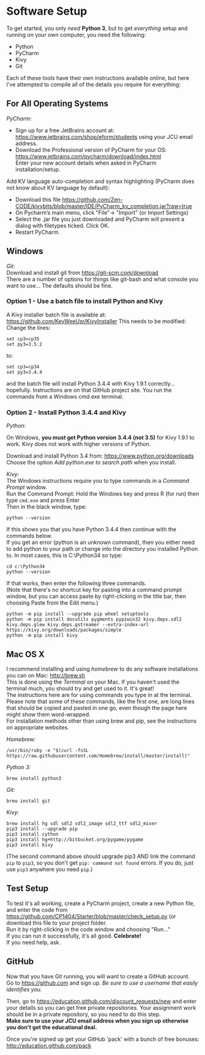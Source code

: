 Software Setup
==============

To get started, you only _need_ **Python 3**, but to get _everything_ setup and running on your own computer, you need the following:
* Python
* PyCharm
* Kivy
* Git

Each of these tools have their own instructions available online, but here I've attempted to compile all of the details you require for everything:

For All Operating Systems
-------------------------
*PyCharm:*  
* Sign up for a free JetBrains account at: https://www.jetbrains.com/shop/eform/students using your JCU email address.
* Download the Professional version of PyCharm for your OS: https://www.jetbrains.com/pycharm/download/index.html  
Enter your new account details when asked in PyCharm installation/setup.

Add KV language auto-completion and syntax highlighting (PyCharm does not know about KV language by default):
* Download this file https://github.com/Zen-CODE/kivybits/blob/master/IDE/PyCharm_kv_completion.jar?raw=true
* On Pycharm’s main menu, click "File"-> "Import" (or Import Settings)
* Select the .jar file you just downloaded and PyCharm will present a dialog with filetypes ticked. Click OK.
* Restart PyCharm.

Windows
-------
*Git*:  
Download and install git from https://git-scm.com/download  
There are a number of options for things like git-bash and what console you want to use... The defaults should be fine.

### Option 1 - Use a batch file to install Python and Kivy

A Kivy installer batch file is available at: https://github.com/KeyWeeUsr/KivyInstaller 
This needs to be modified: Change the lines: 

    set cp3=cp35
    set py3=3.5.2

to:

    set cp3=cp34
    set py3=3.4.4

and the batch file will install Python 3.4.4 with Kivy 1.9.1 correctly... hopefully. Instructions are on that GitHub project site. You run the commands from a Windows cmd.exe terminal.

### Option 2 - Install Python 3.4.4 and Kivy

*Python:*  

On Windows, **you must get Python version 3.4.4 (not 3.5)** for Kivy 1.9.1 to work. Kivy does not work with higher versions of Python.  

Download and install Python 3.4 ​from: https://www.python.org/downloads  
Choose the option ​*Add python.exe to search path*​ when you install.  

*Kivy:*​  
The Windows instructions require you to type commands in a *Command Prompt* window.  
Run the Command Prompt: Hold the Windows key and press R (for run) then type `cmd.exe` and press Enter  
Then in the black window, type:  

    python --version

If this shows you that you have Python 3.4.4 then continue with the commands below.  
If you get an error (python is an unknown command), then you either need to add python to your path or change into the directory you installed Python to. In most cases, this is C:\Python34 so type:  

    cd c:\Python34  
    python --version  

If that works, then enter the following three commands.  
(Note that there's no shortcut key for pasting into a command prompt window, but you can access paste by right-clicking in the title bar, then choosing Paste from the Edit menu.)

    python -m pip install --upgrade pip wheel setuptools 
    python -m pip install docutils pygments pypiwin32 kivy.deps.sdl2 kivy.deps.glew kivy.deps.gstreamer --extra-index-url https://kivy.org/downloads/packages/simple  
    python -m pip install kivy  

Mac OS X
--------
I recommend installing and using *homebrew* to do any software installations you can on Mac: http://brew.sh  
This is done using the *Terminal* on your Mac. If you haven't used the terminal much, you should try and get used to it. It's great!  
The instructions here are for using commands you type in at the terminal. Please note that some of these commands, like the first one, are long lines that should be copied and pasted in one go, even though the page here might show them word-wrapped.  
For installation methods other than using brew and pip, see the instructions on appropriate websites.

*Homebrew:*  

    /usr/bin/ruby -e "$(curl -fsSL https://raw.githubusercontent.com/Homebrew/install/master/install)"

*Python 3:*  

    brew install python3

*Git:*  

    brew install git

*Kivy:*  

    brew install hg sdl sdl2 sdl2_image sdl2_ttf sdl2_mixer   
    pip3 install --upgrade pip  
    pip3 install cython  
    pip3 install hg+http://bitbucket.org/pygame/pygame  
    pip3 install kivy  

(The second command above should upgrade pip3 AND link the command `pip` to `pip3`, so you don't get `pip: command not found` errors. If you do, just use `pip3` anywhere you need `pip`.)

Test Setup
----------
To test it's all working, create a PyCharm project, create a new Python file, and enter the code from https://github.com/CP1404/Starter/blob/master/check_setup.py (or download this file to your project folder.  
Run it by right-clicking in the code window and choosing "Run..."  
If you can run it successfully, it's all good. **Celebrate!**  
If you need help, ask.


GitHub
------
Now that you have Git running, you will want to create a GitHub account.  
Go to https://github.com and sign up. *Be sure to use a username that easily identifies you.*

Then, go to https://education.github.com/discount_requests/new and enter your details so you can get free private repositories. Your assignment work should be in a private repository, so you need to do this step.  
**Make sure to use your JCU email address when you sign up otherwise you don't get the educational deal.**

Once you're signed up get your GitHub 'pack' with a bunch of free bonuses: http://education.github.com/pack